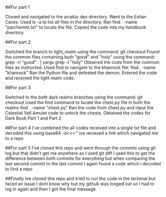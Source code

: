 ##For part 1

Cloned and navigated to the arrakis-dex directory.
Went to the Eolian Caves.
Used ls -a to list all files in the directory.
Ran find . -name "parchemnt.txt" to locate the file.
Copied the code into my handbook directory


##For part 2

Switched the branch to light_realm using the command:
git checkout 
Found the common files containing both "good" and "holy" using the command:
grep -rl "good" . | xargs grep -l "holy"
Obtained the code from the common files as instructed.
Used find to navigate to the khanrock file:
find . -name "khanrock"
Ran the Python file and defeated the demon.
Entered the code and received the light realm code.

##For part 3

Switched to the both dark realms branches using the command:
git checkout 
Used the find command to locate the chest.py file in both the realms
find . -name "chest.py"
Ran the code from chest.py and input the Celestial Veil Amulet code to unlock the chests.
Obtained the codes for Dark Book Part 1 and Part 2

##For part 4
I've combined the all codes received into a single txt file and decoded this using 
base64 -d<<<'<combined code here>'
ive recieved a link which navigated me to a repo 

##For part 5
I've cloned this repo and went through the commits using git log
but that didn't get me anywhere so I used git diff <commit-id> <commit-id>
I used this to get the difference between both commits for everything
but when comparing the last second commit to the last commit I again found a code
which i decoded to find a repo

##Finally
Ive cloned this repo
and tried to run the code in the terimnal but faced an issue
I dont know why but my github was looged out so I had to log in again and 
then I got the final message
